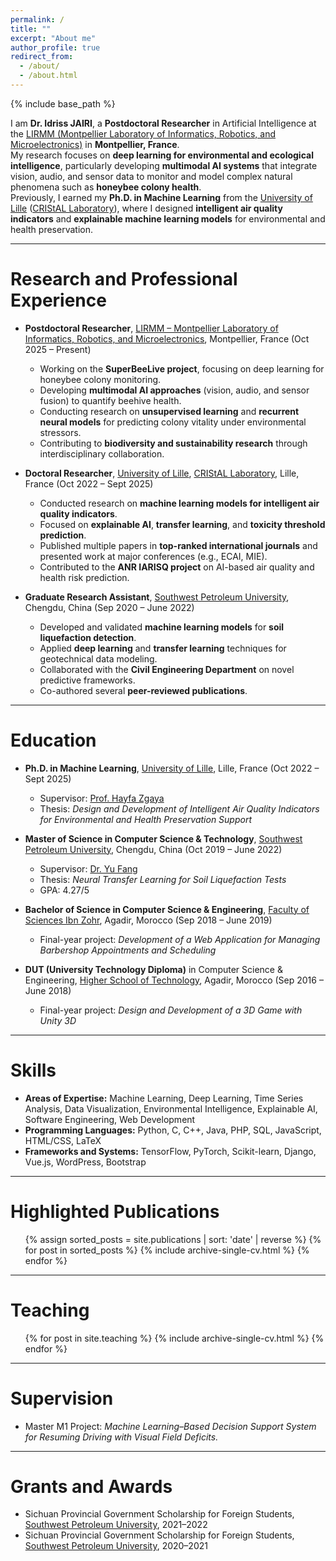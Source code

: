 ```yaml
---
permalink: /
title: ""
excerpt: "About me"
author_profile: true
redirect_from: 
  - /about/
  - /about.html
---
```


{% include base_path %}

I am **Dr. Idriss JAIRI**, a **Postdoctoral Researcher** in Artificial Intelligence at the [LIRMM (Montpellier Laboratory of Informatics, Robotics, and Microelectronics)](https://www.lirmm.fr/) in **Montpellier, France**.  
My research focuses on **deep learning for environmental and ecological intelligence**, particularly developing **multimodal AI systems** that integrate vision, audio, and sensor data to monitor and model complex natural phenomena such as **honeybee colony health**.  
Previously, I earned my **Ph.D. in Machine Learning** from the [University of Lille](https://www.univ-lille.fr/) ([CRIStAL Laboratory](https://www.cristal.univ-lille.fr/)), where I designed **intelligent air quality indicators** and **explainable machine learning models** for environmental and health preservation.

---

Research and Professional Experience
======

* **Postdoctoral Researcher**, [LIRMM – Montpellier Laboratory of Informatics, Robotics, and Microelectronics](https://www.lirmm.fr/), Montpellier, France (Oct 2025 – Present)  
  * Working on the **SuperBeeLive project**, focusing on deep learning for honeybee colony monitoring.  
  * Developing **multimodal AI approaches** (vision, audio, and sensor fusion) to quantify beehive health.  
  * Conducting research on **unsupervised learning** and **recurrent neural models** for predicting colony vitality under environmental stressors.  
  * Contributing to **biodiversity and sustainability research** through interdisciplinary collaboration.

* **Doctoral Researcher**, [University of Lille](https://www.univ-lille.fr/), [CRIStAL Laboratory](https://www.cristal.univ-lille.fr/), Lille, France (Oct 2022 – Sept 2025)  
  * Conducted research on **machine learning models for intelligent air quality indicators**.  
  * Focused on **explainable AI**, **transfer learning**, and **toxicity threshold prediction**.  
  * Published multiple papers in **top-ranked international journals** and presented work at major conferences (e.g., ECAI, MIE).  
  * Contributed to the **ANR IARISQ project** on AI-based air quality and health risk prediction.

* **Graduate Research Assistant**, [Southwest Petroleum University](https://www.swpu.edu.cn/), Chengdu, China (Sep 2020 – June 2022)  
  * Developed and validated **machine learning models** for **soil liquefaction detection**.  
  * Applied **deep learning** and **transfer learning** techniques for geotechnical data modeling.  
  * Collaborated with the **Civil Engineering Department** on novel predictive frameworks.  
  * Co-authored several **peer-reviewed publications**.

---

Education
======

* **Ph.D. in Machine Learning**, [University of Lille](https://www.univ-lille.fr/), Lille, France (Oct 2022 – Sept 2025)  
  * Supervisor: [Prof. Hayfa Zgaya](https://www.researchgate.net/profile/Hayfa-Zgaya)  
  * Thesis: *Design and Development of Intelligent Air Quality Indicators for Environmental and Health Preservation Support*

* **Master of Science in Computer Science & Technology**, [Southwest Petroleum University](https://www.swpu.edu.cn/), Chengdu, China (Oct 2019 – June 2022)  
  * Supervisor: [Dr. Yu Fang](https://www.researchgate.net/profile/Yu-Fang-36)  
  * Thesis: *Neural Transfer Learning for Soil Liquefaction Tests*  
  * GPA: 4.27/5

* **Bachelor of Science in Computer Science & Engineering**, [Faculty of Sciences Ibn Zohr](https://www.uiz.ac.ma/faculte-des-sciences-agadir), Agadir, Morocco (Sep 2018 – June 2019)  
  * Final-year project: *Development of a Web Application for Managing Barbershop Appointments and Scheduling*

* **DUT (University Technology Diploma)** in Computer Science & Engineering, [Higher School of Technology](https://www.esta.ac.ma/), Agadir, Morocco (Sep 2016 – June 2018)  
  * Final-year project: *Design and Development of a 3D Game with Unity 3D*

---

Skills
======

* **Areas of Expertise:** Machine Learning, Deep Learning, Time Series Analysis, Data Visualization, Environmental Intelligence, Explainable AI, Software Engineering, Web Development  
* **Programming Languages:** Python, C, C++, Java, PHP, SQL, JavaScript, HTML/CSS, LaTeX  
* **Frameworks and Systems:** TensorFlow, PyTorch, Scikit-learn, Django, Vue.js, WordPress, Bootstrap  

---

Highlighted Publications
======
<ul>
  {% assign sorted_posts = site.publications | sort: 'date' | reverse %}
  {% for post in sorted_posts %}
    {% include archive-single-cv.html %}
  {% endfor %}
</ul>

---

Teaching
======
<ul>
  {% for post in site.teaching %}
    {% include archive-single-cv.html %}
  {% endfor %}
</ul>

---

Supervision
======
* Master M1 Project: *Machine Learning–Based Decision Support System for Resuming Driving with Visual Field Deficits.*

---

Grants and Awards
======
* Sichuan Provincial Government Scholarship for Foreign Students, [Southwest Petroleum University](https://www.swpu.edu.cn/), 2021–2022  
* Sichuan Provincial Government Scholarship for Foreign Students, [Southwest Petroleum University](https://www.swpu.edu.cn/), 2020–2021
